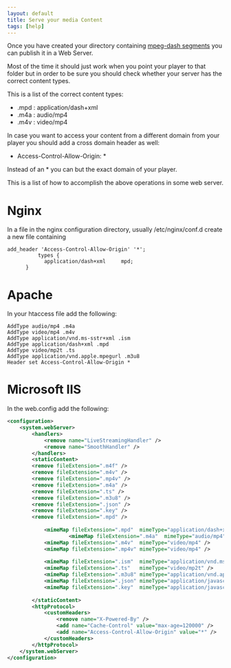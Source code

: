 ```yaml
---
layout: default
title: Serve your media Content
tags: [help]
---
```


Once you have created your directory containing [mpeg-dash segments](./package) you can publish it in a Web Server.

Most of the time it should just work when you point your player to that folder but in order to be sure you should check whether your server has the correct content types.

This is a list of the correct content types:

* .mpd : application/dash+xml
* .m4a : audio/mp4
* .m4v : video/mp4

In case you want to access your content from a different domain from your player you should add a cross domain header as well:

* Access-Control-Allow-Origin: *

Instead of an * you can but the exact domain of your player.

This is a list of how to accomplish the above operations in some web server.

# Nginx

In a file in the nginx configuration directory, usually /etc/nginx/conf.d create a new file containing

```
add_header 'Access-Control-Allow-Origin' '*';
          types {
	  		application/dash+xml     mpd;
	  }
```

# Apache

In your htaccess file add the following:

```
AddType audio/mp4 .m4a
AddType video/mp4 .m4v
AddType application/vnd.ms-sstr+xml .ism
AddType application/dash+xml .mpd
AddType video/mp2t .ts
AddType application/vnd.apple.mpegurl .m3u8
Header set Access-Control-Allow-Origin *
```

# Microsoft IIS

In the web.config add the following:

```xml
<configuration>
	<system.webServer>
        <handlers>
            <remove name="LiveStreamingHandler" />
            <remove name="SmoothHandler" />
        </handlers>
        <staticContent>
		<remove fileExtension=".m4f" />
		<remove fileExtension=".m4v" />
		<remove fileExtension=".mp4v" />
		<remove fileExtension=".m4a" />
		<remove fileExtension=".ts" />
		<remove fileExtension=".m3u8" />
		<remove fileExtension=".json" />
		<remove fileExtension=".key" />
		<remove fileExtension=".mpd" />
		
			<mimeMap fileExtension=".mpd"  mimeType="application/dash+xml" />
            		<mimeMap fileExtension=".m4a"  mimeType="audio/mp4" />
			<mimeMap fileExtension=".m4v"  mimeType="video/mp4" />
			<mimeMap fileExtension=".mp4v" mimeType="video/mp4" />
			
			<mimeMap fileExtension=".ism"  mimeType="application/vnd.ms-sstr+xml" />
			<mimeMap fileExtension=".ts"   mimeType="video/mp2t" />
			<mimeMap fileExtension=".m3u8" mimeType="application/vnd.apple.mpegurl" />
			<mimeMap fileExtension=".json" mimeType="application/javascript" />
			<mimeMap fileExtension=".key"  mimeType="application/javascript" />
			
        </staticContent>
        <httpProtocol>
            <customHeaders>
                <remove name="X-Powered-By" />
                <add name="Cache-Control" value="max-age=120000" />
                <add name="Access-Control-Allow-Origin" value="*" />
            </customHeaders>
        </httpProtocol>
    </system.webServer>
</configuration>
```